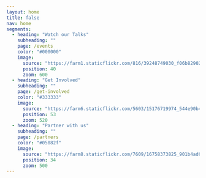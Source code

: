 ```yaml
---
layout: home
title: false
nav: home
segments:
  - heading: "Watch our Talks"
    subheading: ""
    page: /events
    color: "#000000"
    image:
      source: "https://farm1.staticflickr.com/816/39248749030_f06b829024_k_d.jpg"
      position: 40
      zoom: 600
  - heading: "Get Involved"
    subheading: ""
    page: /get-involved
    color: "#333333"
    image:
      source: "https://farm6.staticflickr.com/5603/15176719974_544e90b422_k_d.jpg"
      position: 53
      zoom: 520
  - heading: "Partner with us"
    subheading: ""
    page: /partners
    color: "#05082f"
    image:
      source: "https://farm8.staticflickr.com/7609/16758373825_901b4ad626_k_d.jpg"
      position: 34
      zoom: 500
---
```

